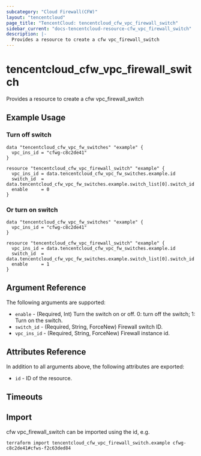 ```yaml
---
subcategory: "Cloud Firewall(CFW)"
layout: "tencentcloud"
page_title: "TencentCloud: tencentcloud_cfw_vpc_firewall_switch"
sidebar_current: "docs-tencentcloud-resource-cfw_vpc_firewall_switch"
description: |-
  Provides a resource to create a cfw vpc_firewall_switch
---
```


# tencentcloud_cfw_vpc_firewall_switch

Provides a resource to create a cfw vpc_firewall_switch

## Example Usage

### Turn off switch

```hcl
data "tencentcloud_cfw_vpc_fw_switches" "example" {
  vpc_ins_id = "cfwg-c8c2de41"
}

resource "tencentcloud_cfw_vpc_firewall_switch" "example" {
  vpc_ins_id = data.tencentcloud_cfw_vpc_fw_switches.example.id
  switch_id  = data.tencentcloud_cfw_vpc_fw_switches.example.switch_list[0].switch_id
  enable     = 0
}
```

### Or turn on switch

```hcl
data "tencentcloud_cfw_vpc_fw_switches" "example" {
  vpc_ins_id = "cfwg-c8c2de41"
}

resource "tencentcloud_cfw_vpc_firewall_switch" "example" {
  vpc_ins_id = data.tencentcloud_cfw_vpc_fw_switches.example.id
  switch_id  = data.tencentcloud_cfw_vpc_fw_switches.example.switch_list[0].switch_id
  enable     = 1
}
```

## Argument Reference

The following arguments are supported:

* `enable` - (Required, Int) Turn the switch on or off. 0: turn off the switch; 1: Turn on the switch.
* `switch_id` - (Required, String, ForceNew) Firewall switch ID.
* `vpc_ins_id` - (Required, String, ForceNew) Firewall instance id.

## Attributes Reference

In addition to all arguments above, the following attributes are exported:

* `id` - ID of the resource.



## Timeouts

<no value>


## Import

cfw vpc_firewall_switch can be imported using the id, e.g.

```
terraform import tencentcloud_cfw_vpc_firewall_switch.example cfwg-c8c2de41#cfws-f2c63ded84
```

